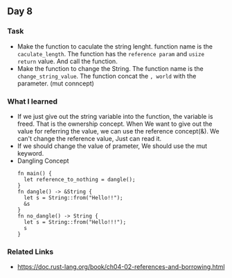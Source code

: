 ## Day 8

### Task

- Make the function to caculate the string lenght. function name is the `caculate_length`. The function has the `reference param` and `usize return` value. And call the function.
- Make the function to change the String. The function name is the `change_string_value`. The function concat the `, world` with the parameter. (mut conncept)

### What I learned

- If we just give out the string variable into the function, the variable is freed. That is the ownership concept. When We want to give out the value for referring the value, we can use the reference concept(&). We can't change the reference value, Just can read it.
- If we should change the value of prameter, We should use the mut keyword.
- Dangling Concept
  ```
  fn main() {
    let reference_to_nothing = dangle();
  }
  fn dangle() -> &String {
    let s = String::from("Hello!!");
    &s
  }
  fn no_dangle() -> String {
    let s = String::from("Hello!!!");
    s
  }
  ```

### Related Links

- https://doc.rust-lang.org/book/ch04-02-references-and-borrowing.html
